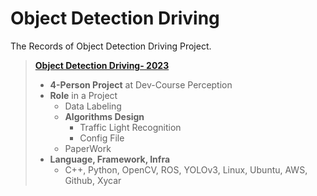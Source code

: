 # Object Detection Driving 
The Records of Object Detection Driving Project.

> ****<a href = https://www.notion.so/Object-Detection-8e6952e4ae7f4e89ba63f8db68139014>Object Detection Driving- 2023</a>****
> 
> - **4-Person Project** at Dev-Course Perception
> - **Role** in a Project
>     - Data Labeling
>     - **Algorithms Design**
>         - Traffic Light Recognition
>         - Config File
>     - PaperWork
> - **Language, Framework, Infra**
>     - C++, Python, OpenCV, ROS, YOLOv3, Linux, Ubuntu, AWS, Github, Xycar

